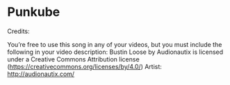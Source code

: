 # Punkube
 
Credits:

You’re free to use this song in any of your videos, but you must include the following in your video description:
Bustin Loose by Audionautix is licensed under a Creative Commons Attribution license (https://creativecommons.org/licenses/by/4.0/)
Artist: http://audionautix.com/ 
